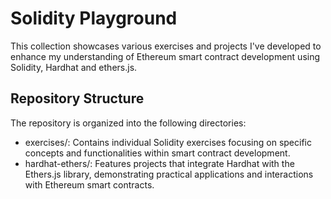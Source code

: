 # Solidity Playground
This collection showcases various  exercises and projects I've developed to enhance my understanding of Ethereum smart contract development using Solidity, Hardhat and ethers.js.

## Repository Structure
The repository is organized into the following directories:
- exercises/: Contains individual Solidity exercises focusing on specific concepts and functionalities within smart contract development.
- hardhat-ethers/: Features projects that integrate Hardhat with the Ethers.js library, demonstrating practical applications and interactions with Ethereum smart contracts.
